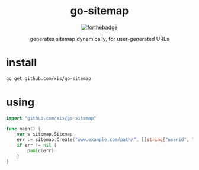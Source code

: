 <div align="center">
  <h1>go-sitemap</h1>
  
  [![forthebadge](https://forthebadge.com/images/badges/check-it-out.svg)](https://forthebadge.com)

generates sitemap dynamically, for user-generated URLs
</div>

# install
```bash
go get github.com/xis/go-sitemap
```

# using
```go
import "github.com/xis/go-sitemap"

func main() {
	var s sitemap.Sitemap
	err := sitemap.Create("www.example.com/path/", []string{"userid", "contentid", "something", "somethingelse"}).Result(&s)
	if err != nil {
		panic(err)
	}
}
```
